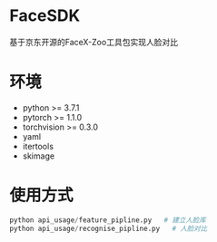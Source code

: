 # FaceSDK
基于京东开源的FaceX-Zoo工具包实现人脸对比

# 环境
* python >= 3.7.1  
* pytorch >= 1.1.0  
* torchvision >= 0.3.0 
* yaml  
* itertools  
* skimage

# 使用方式
```python
python api_usage/feature_pipline.py   # 建立人脸库
python api_usage/recognise_pipline.py   # 人脸对比
```
